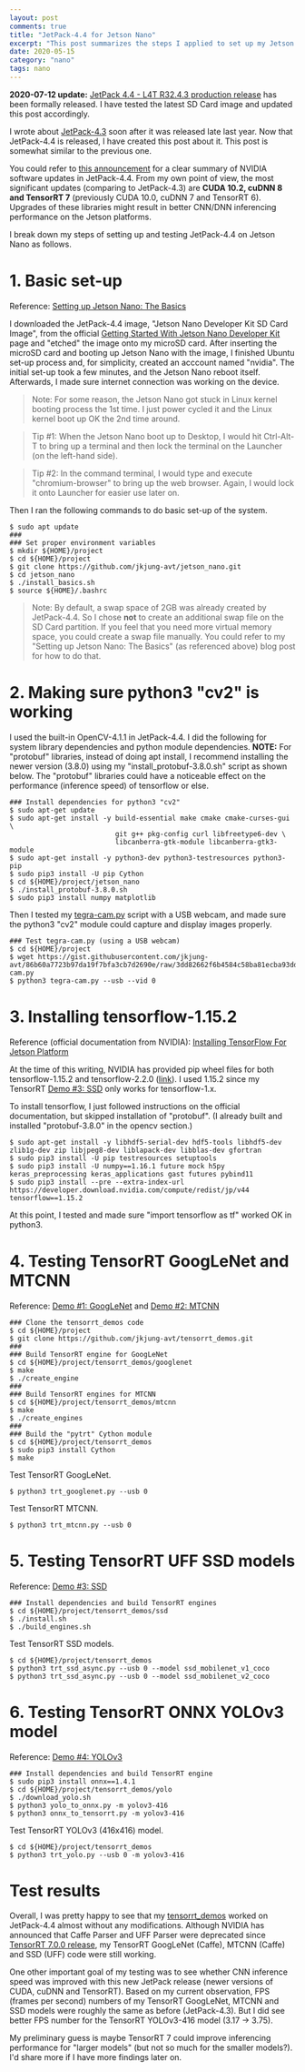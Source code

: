 ```yaml
---
layout: post
comments: true
title: "JetPack-4.4 for Jetson Nano"
excerpt: "This post summarizes the steps I applied to set up my Jetson Nano DevKit with JetPack-4.4 and run my tensorrt_demos samples."
date: 2020-05-15
category: "nano"
tags: nano
---
```


**2020-07-12 update:**  [JetPack 4.4 - L4T R32.4.3 production release](https://forums.developer.nvidia.com/t/jetpack-4-4-l4t-r32-4-3-production-release/140866) has been formally released.  I have tested the latest SD Card image and updated this post accordingly.

I wrote about [JetPack-4.3](https://jkjung-avt.github.io/jetpack-4.3/) soon after it was released late last year.  Now that JetPack-4.4 is released, I have created this post about it.  This post is somewhat similar to the previous one.

You could refer to [this announcement](https://forums.developer.nvidia.com/t/jetpack-4-4-l4t-r32-4-3-production-release/140866) for a clear summary of NVIDIA software updates in JetPack-4.4.  From my own point of view, the most significant updates (comparing to JetPack-4.3) are **CUDA 10.2, cuDNN 8 and TensorRT 7** (previously CUDA 10.0, cuDNN 7 and TensorRT 6).  Upgrades of these libraries might result in better CNN/DNN inferencing performance on the Jetson platforms.

I break down my steps of setting up and testing JetPack-4.4 on Jetson Nano as follows.

# 1. Basic set-up

Reference: [Setting up Jetson Nano: The Basics](https://jkjung-avt.github.io/setting-up-nano/)

I downloaded the JetPack-4.4 image, "Jetson Nano Developer Kit SD Card Image", from the official [Getting Started With Jetson Nano Developer Kit](https://developer.nvidia.com/embedded/learn/get-started-jetson-nano-devkit#write) page and "etched" the image onto my microSD card.  After inserting the microSD card and booting up Jetson Nano with the image, I finished Ubuntu set-up process and, for simplicity, created an acccount named "nvidia".  The initial set-up took a few minutes, and the Jetson Nano reboot itself.  Afterwards, I made sure internet connection was working on the device.

> Note:  For some reason, the Jetson Nano got stuck in Linux kernel booting process the 1st time.  I just power cycled it and the Linux kernel boot up OK the 2nd time around.

> Tip #1:  When the Jetson Nano boot up to Desktop, I would hit Ctrl-Alt-T to bring up a terminal and then lock the terminal on the Launcher (on the left-hand side).

> Tip #2:  In the command terminal, I would type and execute "chromium-browser" to bring up the web browser.  Again, I would lock it onto Launcher for easier use later on.

Then I ran the following commands to do basic set-up of the system.

```shell
$ sudo apt update
###
### Set proper environment variables
$ mkdir ${HOME}/project
$ cd ${HOME}/project
$ git clone https://github.com/jkjung-avt/jetson_nano.git
$ cd jetson_nano
$ ./install_basics.sh
$ source ${HOME}/.bashrc
```

> Note:  By default, a swap space of 2GB was already created by JetPack-4.4.  So I chose **not** to create an additional swap file on the SD Card partition.  If you feel that you need more virtual memory space, you could create a swap file manually.  You could refer to my "Setting up Jetson Nano: The Basics" (as referenced above) blog post for how to do that.

# 2. Making sure python3 "cv2" is working

I used the built-in OpenCV-4.1.1 in JetPack-4.4.  I did the following for system library dependencies and python module dependencies.  **NOTE:** For "protobuf" libraries, instead of doing apt install, I recommend installing the newer version (3.8.0) using my "install_protobuf-3.8.0.sh" script as shown below.  The "protobuf" libraries could have a noticeable effect on the performance (inference speed) of tensorflow or else.

```shell
### Install dependencies for python3 "cv2"
$ sudo apt-get update
$ sudo apt-get install -y build-essential make cmake cmake-curses-gui \
                          git g++ pkg-config curl libfreetype6-dev \
                          libcanberra-gtk-module libcanberra-gtk3-module
$ sudo apt-get install -y python3-dev python3-testresources python3-pip
$ sudo pip3 install -U pip Cython
$ cd ${HOME}/project/jetson_nano
$ ./install_protobuf-3.8.0.sh
$ sudo pip3 install numpy matplotlib
```

Then I tested my [tegra-cam.py](https://gist.github.com/jkjung-avt/86b60a7723b97da19f7bfa3cb7d2690e) script with a USB webcam, and made sure the python3 "cv2" module could capture and display images properly.

```shell
### Test tegra-cam.py (using a USB webcam)
$ cd ${HOME}/project
$ wget https://gist.githubusercontent.com/jkjung-avt/86b60a7723b97da19f7bfa3cb7d2690e/raw/3dd82662f6b4584c58ba81ecba93dd6f52c3366c/tegra-cam.py
$ python3 tegra-cam.py --usb --vid 0
```

# 3. Installing tensorflow-1.15.2

Reference (official documentation from NVIDIA): [Installing TensorFlow For Jetson Platform](https://docs.nvidia.com/deeplearning/frameworks/install-tf-jetson-platform/index.html)

At the time of this writing, NVIDIA has provided pip wheel files for both tensorflow-1.15.2 and tensorflow-2.2.0 ([link](https://developer.download.nvidia.com/compute/redist/jp/v44/tensorflow/)).  I used 1.15.2 since my TensorRT [Demo #3: SSD](https://github.com/jkjung-avt/tensorrt_demos#demo-3-ssd) only works for tensorflow-1.x.

To install tensorflow, I just followed instructions on the official documentation, but skipped installation of "protobuf".  (I already built and installed "protobuf-3.8.0" in the opencv section.)

```shell
$ sudo apt-get install -y libhdf5-serial-dev hdf5-tools libhdf5-dev zlib1g-dev zip libjpeg8-dev liblapack-dev libblas-dev gfortran
$ sudo pip3 install -U pip testresources setuptools
$ sudo pip3 install -U numpy==1.16.1 future mock h5py keras_preprocessing keras_applications gast futures pybind11
$ sudo pip3 install --pre --extra-index-url https://developer.download.nvidia.com/compute/redist/jp/v44 tensorflow==1.15.2
```

At this point, I tested and made sure "import tensorflow as tf" worked OK in python3.

# 4. Testing TensorRT GoogLeNet and MTCNN

Reference: [Demo #1: GoogLeNet](https://github.com/jkjung-avt/tensorrt_demos#googlenet) and [Demo #2: MTCNN](https://github.com/jkjung-avt/tensorrt_demos#demo-2-mtcnn)

```shell
### Clone the tensorrt_demos code
$ cd ${HOME}/project
$ git clone https://github.com/jkjung-avt/tensorrt_demos.git
###
### Build TensorRT engine for GoogLeNet
$ cd ${HOME}/project/tensorrt_demos/googlenet
$ make
$ ./create_engine
###
### Build TensorRT engines for MTCNN
$ cd ${HOME}/project/tensorrt_demos/mtcnn
$ make
$ ./create_engines
###
### Build the "pytrt" Cython module
$ cd ${HOME}/project/tensorrt_demos
$ sudo pip3 install Cython
$ make
```

Test TensorRT GoogLeNet.

```shell
$ python3 trt_googlenet.py --usb 0
```

Test TensorRT MTCNN.

```shell
$ python3 trt_mtcnn.py --usb 0
```

# 5. Testing TensorRT UFF SSD models

Reference: [Demo #3: SSD](https://github.com/jkjung-avt/tensorrt_demos#demo-3-ssd)

```shell
### Install dependencies and build TensorRT engines
$ cd ${HOME}/project/tensorrt_demos/ssd
$ ./install.sh
$ ./build_engines.sh
```

Test TensorRT SSD models.

```shell
$ cd ${HOME}/project/tensorrt_demos
$ python3 trt_ssd_async.py --usb 0 --model ssd_mobilenet_v1_coco
$ python3 trt_ssd_async.py --usb 0 --model ssd_mobilenet_v2_coco
```

# 6. Testing TensorRT ONNX YOLOv3 model

Reference: [Demo #4: YOLOv3](https://github.com/jkjung-avt/tensorrt_demos#demo-4-yolov3)

```shell
### Install dependencies and build TensorRT engine
$ sudo pip3 install onnx==1.4.1
$ cd ${HOME}/project/tensorrt_demos/yolo
$ ./download_yolo.sh
$ python3 yolo_to_onnx.py -m yolov3-416
$ python3 onnx_to_tensorrt.py -m yolov3-416
```

Test TensorRT YOLOv3 (416x416) model.

```shell
$ cd ${HOME}/project/tensorrt_demos
$ python3 trt_yolo.py --usb 0 -m yolov3-416
```

# Test results

Overall, I was pretty happy to see that my [tensorrt_demos](https://github.com/jkjung-avt/tensorrt_demos) worked on JetPack-4.4 almost without any modifications.  Although NVIDIA has announced that Caffe Parser and UFF Parser were deprecated since [TensorRT 7.0.0 release](https://docs.nvidia.com/deeplearning/sdk/tensorrt-release-notes/tensorrt-7.html#rel_7-0-0), my TensorRT GoogLeNet (Caffe), MTCNN (Caffe) and SSD (UFF) code were still working.

One other important goal of my testing was to see whether CNN inference speed was improved with this new JetPack release (newer versions of CUDA, cuDNN and TensorRT).  Based on my current observation, FPS (frames per second) numbers of my TensorRT GoogLeNet, MTCNN and SSD models were roughly the same as before (JetPack-4.3).  But I did see better FPS number for the TensorRT YOLOv3-416 model (3.17 -> 3.75).

My preliminary guess is maybe TensorRT 7 could improve inferencing performance for "larger models" (but not so much for the smaller models?).  I'd share more if I have more findings later on.
